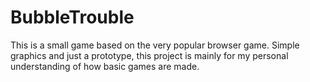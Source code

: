 # BubbleTrouble
This is a small game based on the very popular browser game. Simple graphics and just a prototype, this project is mainly for my personal understanding of how basic games are made.
